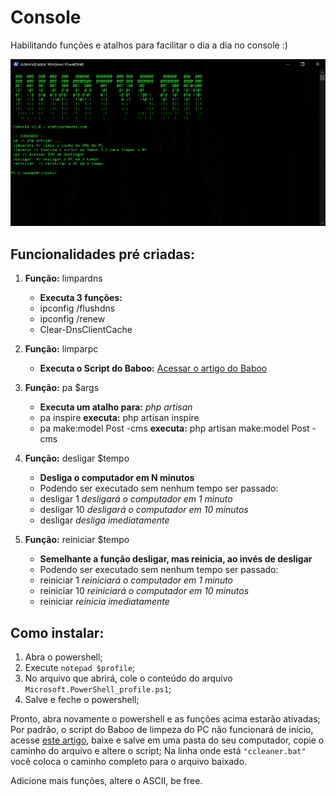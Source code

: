 # Console

Habilitando funções e atalhos para facilitar o dia a dia no console :)
<p align="center">
   <img src="print.jpg" alt="Print do console" />
</p>

## Funcionalidades pré criadas:

1. **Função:** limpardns
   - **Executa 3 funções:**
   - ipconfig /flushdns
   - ipconfig /renew
   - Clear-DnsClientCache

2. **Função:** limparpc
   - **Executa o Script do Baboo:** [Acessar o artigo do Baboo](https://baboo.com.br/script)

3. **Função:** pa $args
   - **Executa um atalho para:** *php artisan*
   - pa inspire **executa:** php artisan inspire
   - pa make:model Post -cms **executa:** php artisan make:model Post -cms

4. **Função:** desligar $tempo
   - **Desliga o computador em N minutos**
   - Podendo ser executado sem nenhum tempo ser passado:
   - desligar 1 *desligará o computador em 1 minuto*
   - desligar 10 *desligará o computador em 10 minutos*
   - desligar *desliga imediatamente*

5. **Função:** reiniciar $tempo
   - **Semelhante a função desligar, mas reinicia, ao invés de desligar**
   - Podendo ser executado sem nenhum tempo ser passado:
   - reiniciar 1 *reiniciará o computador em 1 minuto*
   - reiniciar 10 *reiniciará o computador em 10 minutos*
   - reiniciar *reinicia imediatamente*

## Como instalar:

1. Abra o powershell;
2. Execute `notepad $profile`;
3. No arquivo que abrirá, cole o conteúdo do arquivo `Microsoft.PowerShell_profile.ps1`;
4. Salve e feche o powershell;

Pronto, abra novamente o powershell e as funções acima estarão ativadas;
Por padrão, o script do Baboo de limpeza do PC não funcionará de início, acesse [este artigo](https://baboo.com.br/script), baixe e salve em uma pasta do seu computador, copie o caminho do arquivo e altere o script;
Na linha onde está `"ccleaner.bat"` você coloca o caminho completo para o arquivo baixado.

Adicione mais funções, altere o ASCII, be free.
